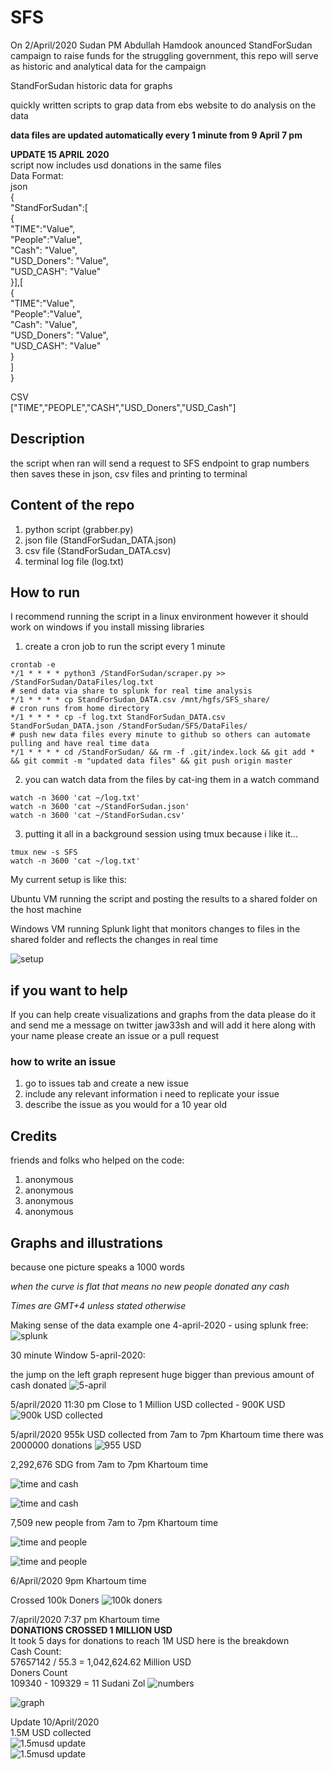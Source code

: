 # SFS
On 2/April/2020 Sudan PM Abdullah Hamdook anounced StandForSudan campaign to raise funds for the struggling government, this repo will serve as historic and analytical data for the campaign<br>

StandForSudan historic data for graphs

quickly written scripts to grap data from ebs website to do analysis on the data


**data files are updated automatically every 1 minute from 9 April 7 pm**


**UPDATE 15 APRIL 2020**</br>
script now includes usd donations in the same files</br>
Data Format:</br>
json</br>
{</br>
"StandForSudan":[</br>
 {</br>
 "TIME":"Value",</br>
 "People":"Value",</br>
 "Cash": "Value",</br>
 "USD_Doners": "Value",</br>
 "USD_CASH": "Value"</br>
 }],[</br>
 {</br>
 "TIME":"Value",</br>
 "People":"Value",</br>
 "Cash": "Value",</br>
 "USD_Doners": "Value",</br>
 "USD_CASH": "Value"</br>
 }</br>
]</br>
}</br>

CSV</br>
["TIME","PEOPLE","CASH","USD_Doners","USD_Cash"]</br>



## Description
the script when ran will send a request to SFS endpoint to grap numbers
then saves these in json, csv files and printing to terminal

## Content of the repo
1. python script (grabber.py)
2. json file (StandForSudan_DATA.json)
3. csv file (StandForSudan_DATA.csv)
4. terminal log file (log.txt)

## How to run
I recommend running the script in a linux environment however it should work on windows if you install missing libraries

1. create a cron job to run the script every 1 minute

```
crontab -e
*/1 * * * * python3 /StandForSudan/scraper.py >> /StandForSudan/DataFiles/log.txt
# send data via share to splunk for real time analysis
*/1 * * * * cp StandForSudan_DATA.csv /mnt/hgfs/SFS_share/
# cron runs from home directory
*/1 * * * * cp -f log.txt StandForSudan_DATA.csv StandForSudan_DATA.json /StandForSudan/SFS/DataFiles/
# push new data files every minute to github so others can automate pulling and have real time data
*/1 * * * * cd /StandForSudan/ && rm -f .git/index.lock && git add * && git commit -m "updated data files" && git push origin master
```

2. you can watch data from the files by cat-ing them in a watch command

```
watch -n 3600 'cat ~/log.txt'
watch -n 3600 'cat ~/StandForSudan.json'
watch -n 3600 'cat ~/StandForSudan.csv'
```
3. putting it all in a background session using tmux because i like it...

```
tmux new -s SFS
watch -n 3600 'cat ~/log.txt'

```


My current setup is like this:

Ubuntu VM running the script and posting the results to a shared folder on the host machine

Windows VM running Splunk light that monitors changes to files in the shared folder and reflects the changes in real time

![setup](Images/realtime-analytics.png "real time setup")




## if you want to help
If you can help create visualizations and graphs from the data please do it and send me a message on twitter jaw33sh and will add it here along with your name
please create an issue or a pull request

### how to write an issue
1. go to issues tab and create a new issue
2. include any relevant information i need to replicate your issue
3. describe the issue as you would for a 10 year old


## Credits
friends and folks who helped on the code:
1. anonymous
2. anonymous
3. anonymous
4. anonymous


## Graphs and illustrations
because one picture speaks a 1000 words

*when the curve is flat that means no new people donated any cash*

*Times are GMT+4 unless stated otherwise*

Making sense of the data example one 4-april-2020 - using splunk free:
![splunk](Images/time-chart-01.png "Overtime")


30 minute Window 5-april-2020:

the jump on the left graph represent huge bigger than previous amount of cash donated
![5-april](Images/30-minute-window.png "30 minute window of data")

5/april/2020 11:30 pm
Close to 1 Million USD collected - 900K USD
![900k USD collected](Images/900k-usd.png "900k USD collected so far")

5/april/2020
955k USD collected
from 7am to 7pm Khartoum time there was 2000000 donations
![955 USD](Images/955k-usd-7am-to-7pm.png "955k USD")

2,292,676‬ SDG from 7am to 7pm Khartoum time

![time and cash](Images/numbers-1.png "50571223")

![time and cash](Images/numbers-2.png "52863899")

7,509 new people from 7am to 7pm Khartoum time

![time and people](Images/numbers-3.png "90960")

![time and people](Images/numbers-4.png "98469")

6/April/2020 9pm Khartoum time

Crossed 100k Doners
![100k doners](Images/100k-doners.png "100k doners")

7/april/2020 7:37 pm Khartoum time<br>
 **DONATIONS CROSSED 1 MILLION USD** <br>
It took 5 days for donations to reach 1M USD here is the breakdown<br>
Cash Count:<br>
57657142 / 55.3 = 1,042,624.62 Million USD
<br>
Doners Count<br>
109340 - 109329 = 11 Sudani Zol
![](Images/1M-USD-mark-7-april-19_38pm.png "numbers")

![](Images/1M-USD-mark-7-april-19_38pm02.png "graph")


Update 10/April/2020 <br>
1.5M USD collected<br>
![1.5musd update](Images/update-10-april-1.5m-usd.png "1.5M USD update")
<br>
![1.5musd update](Images/update-10-april.png "10 April update")

